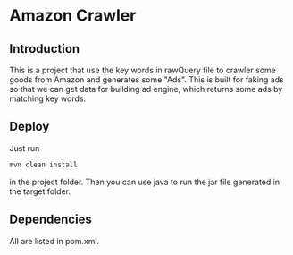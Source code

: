# Amazon Crawler

## Introduction

This is a project that use the key words in rawQuery file to crawler some goods from Amazon and generates some "Ads". This is built for faking ads so that we can get data for building ad engine, which returns some ads by matching key words.

## Deploy

Just run 

```bash
mvn clean install
```

in the project folder. Then you can use java to run the jar file generated in the target folder.

## Dependencies

All are listed in pom.xml. 